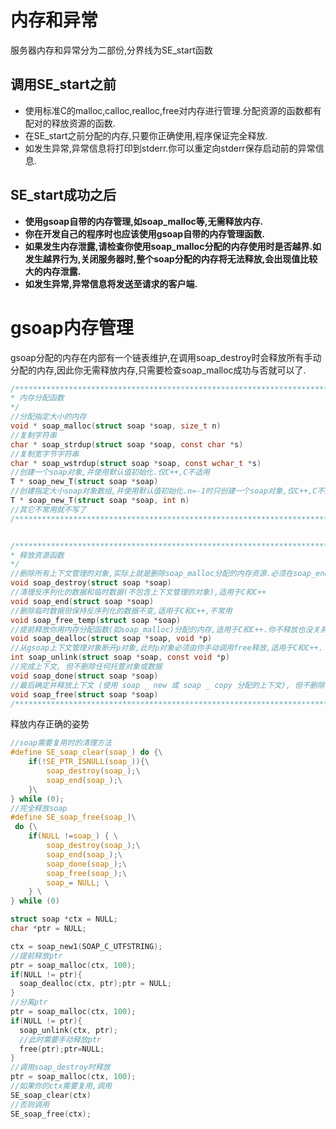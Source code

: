 # 内存和异常
服务器内存和异常分为二部份,分界线为SE_start函数

## 调用SE_start之前
- 使用标准C的malloc,calloc,realloc,free对内存进行管理.分配资源的函数都有配对的释放资源的函数.<br />
- 在SE_start之前分配的内存,只要你正确使用,程序保证完全释放.<br />
- 如发生异常,异常信息将打印到stderr.你可以重定向stderr保存启动前的异常信息.<br />

## SE_start成功之后
- **使用gsoap自带的内存管理,如soap_malloc等,无需释放内存.**<br />
- **你在开发自己的程序时也应该使用gsoap自带的内存管理函数.**<br />
- **如果发生内存泄露,请检查你使用soap_malloc分配的内存使用时是否越界.如发生越界行为,关闭服务器时,整个soap分配的内存将无法释放,会出现值比较大的内存泄露.**<br />
- **如发生异常,异常信息将发送至请求的客户端.**

# gsoap内存管理
gsoap分配的内存在内部有一个链表维护,在调用soap_destroy时会释放所有手动分配的内存,因此你无需释放内存,只需要检查soap_malloc成功与否就可以了.
```c
/*************************************************************************************
* 内存分配函数
*/
//分配指定大小的内存
void * soap_malloc(struct soap *soap, size_t n)
//复制字符串
char * soap_strdup(struct soap *soap, const char *s)
//复制宽字节字符串
char * soap_wstrdup(struct soap *soap, const wchar_t *s)
//创建一个soap对象,并使用默认值初始化.仅C++,C不适用
T * soap_new_T(struct soap *soap)
//创建指定大小soap对象数组,并使用默认值初始化.n=-1时只创建一个soap对象,仅C++,C不适用
T * soap_new_T(struct soap *soap, int n)
//其它不常用就不写了
/*************************************************************************************/


/*************************************************************************************
* 释放资源函数
*/
//删除所有上下文管理的对象,实际上就是删除soap_malloc分配的内存资源.必须在soap_end之前调用,适用于C和C++
void soap_destroy(struct soap *soap)
//清理反序列化的数据和临时数据(不包含上下文管理的对象),适用于C和C++
void soap_end(struct soap *soap)
//删除临时数据但保持反序列化的数据不变,适用于C和C++,不常用
void soap_free_temp(struct soap *soap)
//提前释放你用内存分配函数(如soap_malloc)分配的内存,适用于C和C++.你不释放也没关系,调用soap_destroy时也会释放
void soap_dealloc(struct soap *soap, void *p)
//从gsoap上下文管理对象断开p对象,此时p对象必须由你手动调用free释放,适用于C和C++.
int soap_unlink(struct soap *soap, const void *p)
//完成上下文, 但不删除任何托管对象或数据
void soap_done(struct soap *soap)
//最后确定并释放上下文 (使用 soap _ new 或 soap _ copy 分配的上下文), 但不删除任何托管对象或数据。
void soap_free(struct soap *soap)
/*************************************************************************************/
```
释放内存正确的姿势
```c
//soap需要复用时的清理方法
#define SE_soap_clear(soap_) do {\
	if(!SE_PTR_ISNULL(soap_)){\
		soap_destroy(soap_);\
		soap_end(soap_);\
	}\
} while (0);
//完全释放soap
#define SE_soap_free(soap_)\
 do {\
	if(NULL !=soap_) { \
		soap_destroy(soap_);\
		soap_end(soap_);\
		soap_done(soap_);\
		soap_free(soap_);\
		soap_= NULL; \
	} \
} while (0)

struct soap *ctx = NULL;
char *ptr = NULL;

ctx = soap_new1(SOAP_C_UTFSTRING);
//提前释放ptr
ptr = soap_malloc(ctx, 100);
if(NULL != ptr){
  soap_dealloc(ctx, ptr);ptr = NULL;
}
//分离ptr
ptr = soap_malloc(ctx, 100);
if(NULL != ptr){
  soap_unlink(ctx, ptr);
  //此时需要手动释放ptr
  free(ptr);ptr=NULL;
}
//调用soap_destroy时释放
ptr = soap_malloc(ctx, 100);
//如果你的ctx需要复用,调用
SE_soap_clear(ctx)
//否则调用
SE_soap_free(ctx);
```
